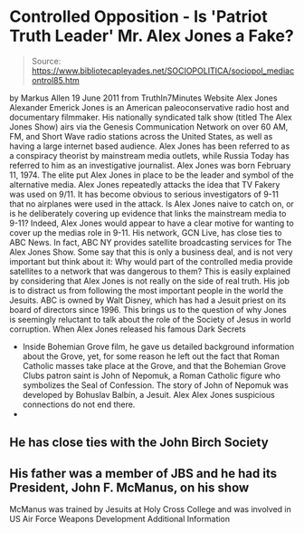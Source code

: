 # Controlled Opposition - Is 'Patriot Truth Leader' Mr. Alex Jones a Fake?

> Source: https://www.bibliotecapleyades.net/SOCIOPOLITICA/sociopol_mediacontrol85.htm

by Markus Allen
19 June 2011
from
TruthIn7Minutes Website
Alex Jones
Alexander Emerick Jones is an American
paleoconservative radio host and documentary filmmaker.
His nationally syndicated talk show (titled
The
Alex Jones Show) airs via the Genesis Communication Network on over 60 AM,
FM, and Short Wave radio stations across the United States, as well as
having a large internet based audience.
Alex Jones has been referred to as a conspiracy
theorist by mainstream media outlets, while Russia Today has referred to
him as an investigative journalist. Alex Jones was born February 11, 1974.
The elite put Alex Jones in place to be the leader and symbol of the
alternative media.
Alex Jones repeatedly attacks the idea that TV Fakery was used
on 9/11. It
has become obvious to serious investigators of 9-11 that no airplanes were
used in the attack.
Is Alex Jones naive to catch on, or is he deliberately
covering up evidence that links the mainstream media to 9-11?
Indeed, Alex Jones would appear to have a clear motive for wanting to cover
up the medias role in 9-11.
His network,
GCN Live, has
close ties to
ABC
News. In fact, ABC NY provides satellite broadcasting services for The Alex
Jones Show.
Some say that this is only a business deal, and is not very
important
but think about it:
Why would part of
the controlled media provide satellites
to a network that was dangerous to them?
This is easily explained by considering that
Alex Jones is not really on the side of real truth.
His job is to distract us from following the
most important people in the world
the Jesuits.
ABC is owned by
Walt Disney, which has had a Jesuit priest
on its board of directors since 1996. This brings us to the question of why
Jones is seemingly reluctant to talk about the role of the Society of Jesus
in world corruption.
When Alex Jones released his famous Dark Secrets
- Inside Bohemian Grove
film, he gave us detailed background information about the Grove, yet, for
some reason he left out the fact that Roman Catholic masses take place at
the Grove, and that the
Bohemian Grove Clubs patron saint is
John of Nepomuk, a
Roman Catholic figure who symbolizes the Seal of Confession.
The story of
John of Nepomuk was developed by Bohuslav Balbín, a Jesuit.
Alex Alex Jones suspicious connections do not end there.
-
He has close ties
with the
John Birch Society
-
His father was a member of JBS and he had its
President, John F. McManus, on his show
-
McManus was trained by Jesuits at Holy
Cross College and was involved in US Air Force Weapons Development
Additional Information
